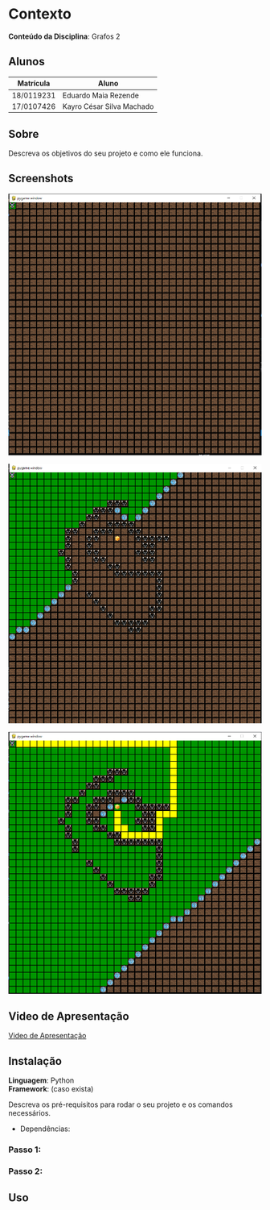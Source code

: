 # Contexto


**Conteúdo da Disciplina**: Grafos 2<br>

## Alunos
|Matrícula | Aluno |
| -- | -- |
| 18/0119231  |  Eduardo Maia Rezende |
| 17/0107426  |  Kayro César Silva Machado |

## Sobre 

Descreva os objetivos do seu projeto e como ele funciona.


## Screenshots

![Jogo0](src/static/jogo-0.PNG)

![Jogo1](src/static/jogo-1.PNG)

![Jogo2](src/static/jogo-2.PNG)

## Video de Apresentação
[ Video de Apresentação](https://youtu.be/F4OwdFRNuLY)

## Instalação 

**Linguagem**: Python<br>
**Framework**: (caso exista)<br>

Descreva os pré-requisitos para rodar o seu projeto e os comandos necessários.

- Dependências:
  


### Passo 1:

### Passo 2:


## Uso


